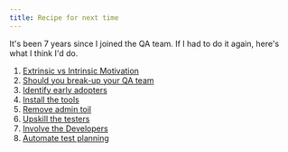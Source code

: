 ```yaml
---
title: Recipe for next time
---
```


It's been 7 years since I joined the QA team. If I had to do it again, here's what I think I'd do.

1. [Extrinsic vs Intrinsic Motivation][1]
2. [Should you break-up your QA team][2]
4. [Identify early adopters][3]
2. [Install the tools][4]
3. [Remove admin toil][5]
6. [Upskill the testers][6]
7. [Involve the Developers][7]
8. [Automate test planning][8]

[1]: Motivation
[2]: Team
[3]: Early%20Adopters
[4]: Install%20Tools
[5]: Remove%20Admin%20Toil
[6]: Upskilling%20Testers
[7]: Involving%20Developers
[8]: Planning%20Automation

